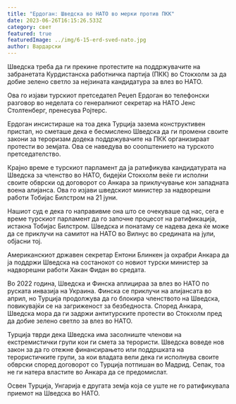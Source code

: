 ```yaml
---
title: "Ердоган: Шведска во НАТО во мерки против ПКК"
date: 2023-06-26T16:15:26.533Z
category: свет
featured: true
featuredImage: ../img/6-15-erd-sved-nato.jpg
author: Вардарски
---
```

Шведска треба да ги прекине протестите на поддржувачите на забранетата Курдистанска работничка партија (ПКК) во Стокхолм за да добие зелено светло за нејзината кандидатура за влез во НАТО.

Ова го изјави турскиот претседател Реџеп Ердоган во телефонски разговор во неделата со генералниот секретар на НАТО Јенс Столтенберг, пренесува Ројтерс.

Ердоган инсистираше на тоа дека Турција зазема конструктивен пристап, но сметаше дека е бесмислено Шведска да ги промени своите закони за тероризам додека поддржувачите на ПКК организираат протести во земјата. Ова се наведува во соопштението на турското претседателство.

Крајно време е турскиот парламент да ја ратификува кандидатурата на Шведска за членство во НАТО, бидејќи Стокхолм веќе ги исполни своите обврски од договорот со Анкара за приклучување кон западната воена алијанса. Ова го изјави шведскиот министер за надворешни работи Тобијас Билстром на 21 јуни.

Нашиот суд е дека го направивме она што се очекуваше од нас, сега е време турскиот парламент да го започне процесот на ратификација, истакна Тобијас Билстром. Шведска и понатаму се надева дека ќе може да се приклучи на самитот на НАТО во Вилнус во средината на јули, објасни тој.

Американскиот државен секретар Ентони Блинкен ја охрабри Анкара да ја поддржи Шведска на состанокот со новиот турски министер за надворешни работи Хакан Фидан во средата.

Во 2022 година, Шведска и Финска аплицираа за влез во НАТО по руската инвазија на Украина. Финска се приклучи на алијансата во април, но Турција продолжува да го блокира членството на Шведска, повикувајќи се на загриженост за безбедноста. Според Анкара, Шведска мора да ги задржи антитурските протести во Стокхолм пред да добие зелено светло за влез во НАТО.

Турција тврди дека Шведска има засолниште членови на екстремистички групи кои ги смета за терористи. Шведска воведе нов закон за да го отежне финансирањето или поддршката на терористичките групи, за кои владата вели дека ги исполнува своите обврски според договорот со Турција потпишан во Мадрид. Сепак, тоа не ги натера властите во Анкара да се предомислат.

Освен Турција, Унгарија е другата земја која се уште не го ратификувала приемот на Шведска во НАТО.